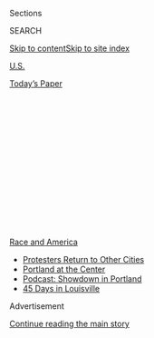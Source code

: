 <div id="app">

<div>

<div>

<div>

<div class="NYTAppHideMasthead css-1q2w90k e1suatyy0">

<div class="section css-ui9rw0 e1suatyy2">

<div class="css-eph4ug er09x8g0">

<div class="css-6n7j50">

</div>

<span class="css-1dv1kvn">Sections</span>

<div class="css-10488qs">

<span class="css-1dv1kvn">SEARCH</span>

</div>

[Skip to content](#site-content)[Skip to site
index](#site-index)

</div>

<div id="masthead-section-label" class="css-1wr3we4 eaxe0e00">

[U.S.](https://www.nytimes3xbfgragh.onion/section/us)

</div>

<div class="css-10698na e1huz5gh0">

</div>

</div>

<div id="masthead-bar-one" class="section hasLinks css-15hmgas e1csuq9d3">

<div class="css-uqyvli e1csuq9d0">

</div>

<div class="css-1uqjmks e1csuq9d1">

</div>

<div class="css-9e9ivx">

[](https://myaccount.nytimes3xbfgragh.onion/auth/login?response_type=cookie&client_id=vi)

</div>

<div class="css-1bvtpon e1csuq9d2">

[Today’s
Paper](https://www.nytimes3xbfgragh.onion/section/todayspaper)

</div>

</div>

</div>

</div>

<div data-aria-hidden="false">

<div id="site-content" data-role="main">

<div>

<div class="css-1aor85t" style="opacity:0.000000001;z-index:-1;visibility:hidden">

<div class="css-1hqnpie">

<div class="css-epjblv">

<span class="css-17xtcya">[U.S.](/section/us)</span><span class="css-x15j1o">|</span><span class="css-fwqvlz">New
Transcripts Detail Last Moments for George
Floyd</span>

</div>

<div class="css-k008qs">

<div class="css-1iwv8en">

<span class="css-18z7m18"></span>

<div>

</div>

</div>

<span class="css-1n6z4y">https://nyti.ms/2O53mkD</span>

<div class="css-1705lsu">

<div class="css-4xjgmj">

<div class="css-4skfbu" data-role="toolbar" data-aria-label="Social Media Share buttons, Save button, and Comments Panel with current comment count" data-testid="share-tools">

  - 
  - 
  - 
  - 
    
    <div class="css-6n7j50">
    
    </div>

  - 
  - 

</div>

</div>

</div>

</div>

</div>

</div>

<div id="NYT_TOP_BANNER_REGION" class="css-13pd83m">

<div>

<div id="styln-prism-menu-1590763508878" class="section interactive-content interactive-size-medium css-1edisqu">

<div class="css-17ih8de interactive-body">

<div id="scroll-container" class="css-1gj85ro">

[<span class="styln-title-wrap"><span class="css-1pje3qr">Race
and</span><span class="css-1pje3qr">
America</span></span>](https://www.nytimes3xbfgragh.onion/news-event/george-floyd-protests-minneapolis-new-york-los-angeles?action=click&pgtype=Article&state=default&region=TOP_BANNER&context=storylines_menu)

  - [Protesters Return to Other
    Cities](https://www.nytimes3xbfgragh.onion/2020/07/26/us/protests-portland-seattle-trump.html?action=click&pgtype=Article&state=default&region=TOP_BANNER&context=storylines_menu)
  - [Portland at the
    Center](https://www.nytimes3xbfgragh.onion/2020/07/24/us/portland-oregon-protests-white-race.html?action=click&pgtype=Article&state=default&region=TOP_BANNER&context=storylines_menu)
  - [Podcast: Showdown in
    Portland](https://www.nytimes3xbfgragh.onion/2020/07/23/podcasts/the-daily/portland-protests.html?action=click&pgtype=Article&state=default&region=TOP_BANNER&context=storylines_menu)
  - [45 Days in
    Louisville](https://www.nytimes3xbfgragh.onion/interactive/2020/07/16/us/black-lives-matter-protests-louisville-breonna-taylor.html?action=click&pgtype=Article&state=default&region=TOP_BANNER&context=storylines_menu)

</div>

</div>

</div>

</div>

</div>

<div id="top-wrapper" class="css-1sy8kpn">

<div id="top-slug" class="css-l9onyx">

Advertisement

</div>

[Continue reading the main
story](#after-top)

<div class="ad top-wrapper" style="text-align:center;height:100%;display:block;min-height:250px">

<div id="top" class="place-ad" data-position="top" data-size-key="top">

</div>

</div>

<div id="after-top">

</div>

</div>

<div>

<div id="sponsor-wrapper" class="css-1hyfx7x">

<div id="sponsor-slug" class="css-19vbshk">

Supported by

</div>

[Continue reading the main
story](#after-sponsor)

<div id="sponsor" class="ad sponsor-wrapper" style="text-align:center;height:100%;display:block">

</div>

<div id="after-sponsor">

</div>

</div>

<div class="css-186x18t">

</div>

<div class="css-1vkm6nb ehdk2mb0">

# New Transcripts Detail Last Moments for George Floyd

</div>

“They’ll kill me. They’ll kill me,” Mr. Floyd pleaded, according to a
body camera transcript in court filings by a former officer who wants
the charges against him dismissed.

<div class="css-79elbk" data-testid="photoviewer-wrapper">

<div class="css-z3e15g" data-testid="photoviewer-wrapper-hidden">

</div>

<div class="css-1a48zt4 ehw59r15" data-testid="photoviewer-children">

![<span class="css-16f3y1r e13ogyst0" data-aria-hidden="true">A memorial
for George Floyd, who was killed by the Minneapolis police in May. One
officer involved has filed chilling transcripts of body camera footage
in state
court.</span><span class="css-cnj6d5 e1z0qqy90" itemprop="copyrightHolder"><span class="css-1ly73wi e1tej78p0">Credit...</span><span><span>Joshua
Rashaad McFadden for The New York
Times</span></span></span>](https://static01.graylady3jvrrxbe.onion/images/2020/07/08/us/08minneapolis/08minneapolis-articleLarge.jpg?quality=75&auto=webp&disable=upscale)

</div>

</div>

<div class="css-18e8msd">

<div class="css-vp77d3 epjyd6m0">

<div class="css-1baulvz">

By [<span class="css-1baulvz" itemprop="name">Richard A. Oppel
Jr.</span>](https://www.nytimes3xbfgragh.onion/by/richard-a-oppel-jr)
and [<span class="css-1baulvz last-byline" itemprop="name">Kim
Barker</span>](https://www.nytimes3xbfgragh.onion/by/kim-barker)

</div>

</div>

  - 
    
    <div class="css-ld3wwf e16638kd2">
    
    Published July 8, 2020Updated July 29,
    2020
    
    </div>

  - 
    
    <div class="css-4xjgmj">
    
    <div class="css-pvvomx" data-role="toolbar" data-aria-label="Social Media Share buttons, Save button, and Comments Panel with current comment count" data-testid="share-tools">
    
      - 
      - 
      - 
      - 
        
        <div class="css-6n7j50">
        
        </div>
    
      - 
      - 
    
    </div>
    
    </div>

</div>

</div>

<div class="section meteredContent css-1r7ky0e" name="articleBody" itemprop="articleBody">

<div class="css-1fanzo5 StoryBodyCompanionColumn">

<div class="css-53u6y8">

George Floyd’s dying moments have played on an endless loop, horrifying
the world and prompting a spasm of street protests, but newly released
evidence reveals an even more desperate scene than previously known in
the moments before an officer pressed his knee into Mr. Floyd’s neck.

Mr. Floyd uttered “I can’t breathe” not a handful of times, as previous
videotapes showed, but more than 20 times in all. He cried out not just
for his dead mother but for his children too. Before his final breaths,
Mr. Floyd gasped: “They’ll kill me. They’ll kill me.”

As Mr. Floyd shouted for his life, an officer yelled back at him to
“stop talking, stop yelling, it takes a heck of a lot of oxygen to
talk.”

</div>

</div>

<div>

</div>

<div class="css-1fanzo5 StoryBodyCompanionColumn">

<div class="css-53u6y8">

The [chilling
transcripts](https://int.graylady3jvrrxbe.onion/data/documenthelper/7070-exhibit-final07072020/4b81216735f2203a08cb/optimized/full.pdf#page=1)
of
[Minneapolis](https://www.nytimes3xbfgragh.onion/2020/07/29/us/george-floyd-memorial.html)
police body camera footage, made public on Wednesday, were filed in
state court as part of an effort by one of the officers on the scene,
Thomas Lane, 37, to have charges that he aided and abetted Mr. Floyd’s
murder thrown out by a judge.

</div>

</div>

<div class="css-1fanzo5 StoryBodyCompanionColumn">

<div class="css-53u6y8">

Mr. Floyd, 46, died after another officer, [Derek
Chauvin](https://www.nytimes3xbfgragh.onion/2020/07/18/us/derek-chauvin-george-floyd.html),
44, pressed his knee down onto Mr. Floyd’s neck for more than eight
minutes until he was no longer
moving.

</div>

</div>

<div class="css-1sngw6j">

[](https://www.nytimes3xbfgragh.onion/interactive/2020/06/28/us/i-cant-breathe-police-arrest.html)

<div class="css-1eoytci">

![](https://static01.graylady3jvrrxbe.onion/images/2020/06/28/us/icantbreathe-promo/icantbreathe-promo-articleLarge.jpg)

</div>

<div class="css-1rha1bf">

## Three Words. 70 Cases. The Tragic History of ‘I Can’t Breathe.’

The deaths of Eric Garner in New York and George Floyd in Minnesota
created national outrage over the use of deadly police restraints. There
were many others you didn’t hear about.

</div>

</div>

<div class="css-1fanzo5 StoryBodyCompanionColumn">

<div class="css-53u6y8">

Mr. Chauvin, who was on the force for 19 years, faces second-degree
murder and second-degree manslaughter charges in Mr. Floyd’s death and
up to 40 years in prison if he is convicted. Mr. Lane and J. Alexander
Kueng, 26, who were both rookie officers, and Tou Thao, 34, also face 40
years in prison if convicted on charges of aiding and abetting Mr.
Floyd’s murder. All four officers were fired.

Even before he was on the ground, Mr. Floyd said he was in physical
distress, telling officers who were trying to get him into a squad car
that he was claustrophobic and could not breathe.

</div>

</div>

<div class="css-1fanzo5 StoryBodyCompanionColumn">

<div class="css-53u6y8">

At one point, according to one transcript, he said: “Momma, I love you.
Tell my kids I love them. I’m dead.”

At another point, Mr. Chauvin asked if Mr. Floyd was high on something;
Mr. Lane said he assumed so, and Mr. Kueng said they had found a pipe on
him. One [autopsy
report](https://www.nytimes3xbfgragh.onion/article/george-floyd-autopsy-michael-baden.html)
found traces of illegal drugs in Mr. Floyd’s body.

“Relax,” Mr. Thao told Mr. Floyd.

“I can’t breathe,” Mr. Floyd said.

“You’re fine,” Mr. Kueng replied. “You’re talking fine.”

“Deep breath,” Mr. Lane
added.

</div>

</div>

<div id="george-floyd-document-transcript" class="section interactive-content interactive-size-scoop css-174j8de" data-id="100000007230225">

## Transcripts of George Floyd’s Last Minutes

Newly released transcripts offer one of the most thorough and dramatic
accounts yet of the moments before Mr. Floyd’s
death.

<div class="css-17ih8de interactive-body" data-sourceid="100000007230225">

![82 pages, 9.46
MB](https://int.graylady3jvrrxbe.onion/data/documenthelper/7070-exhibit-final07072020/4b81216735f2203a08cb/optimized/thumbnail.png)

</div>

</div>

<div class="css-1fanzo5 StoryBodyCompanionColumn">

<div class="css-53u6y8">

The new court filings include 82 pages of body camera transcripts as
well as the 60-page transcript of Mr. Lane’s interview with
investigators from Minnesota’s Bureau of Criminal Apprehension.

In that interview, when he was asked whether he felt at the time that
Mr. Floyd was having a medical emergency, Mr. Lane replied, “Yeah, I
felt maybe that something was going on.”

At the end of the interview, though, Mr. Lane’s lawyer, Earl Gray,
objected when an investigator asked Mr. Lane whether he felt that either
he or Mr. Chauvin had contributed to Mr. Floyd’s death.

</div>

</div>

<div class="css-1fanzo5 StoryBodyCompanionColumn">

<div class="css-53u6y8">

“You’re not going to answer that,” Mr. Gray said. Mr. Lane did not
answer the question.

Much of what had been [known about Mr. Floyd’s final
moments](https://www.nytimes3xbfgragh.onion/2020/05/31/us/george-floyd-investigation.html)
had come from [bystander
video](https://www.nytimes3xbfgragh.onion/2020/05/26/us/george-floyd-minneapolis-police.html),
surveillance footage and probable cause statements released by
prosecutors when they filed charges against the officers. But the body
camera transcripts, and Mr. Lane’s interview with investigators, provide
more details about Mr. Floyd’s exchange with officers, and how
vociferously and persistently he had pleaded with them that he was
having a medical emergency.

The filings include what Mr. Gray described as pictures from inside the
car Mr. Floyd was sitting in when Mr. Lane first approached him.
Officers had been called after a nearby store employee reported that Mr.
Floyd had passed a counterfeit $20 bill. The pictures show two crumpled
$20 bills that Mr. Gray said were counterfeit and that he said were
found lodged between the center console and the passenger’s seat.

The filings also indicate that an ambulance, called early in the
encounter, did not respond right away and initially went to the wrong
spot.

According to the transcripts, Mr. Lane called for an ambulance after Mr.
Floyd’s mouth started bleeding. Mr. Lane told investigators it was
likely when Mr. Floyd banged his face on the glass inside of the squad
car.

Mr. Lane then upgraded that ambulance request, from a less-serious “Code
2” to a more serious “Code 3,” after Mr. Floyd had repeatedly said he
could not breathe and the officers discussed whether he could be high on
drugs.

</div>

</div>

![<span class="css-16f3y1r e13ogyst0">The Times has reconstructed the
death of George Floyd on May 25. Security footage, witness videos and
official documents show how a series of actions by officers turned
fatal. (This video contains scenes of graphic
violence.)</span>](https://static01.graylady3jvrrxbe.onion/images/2020/05/27/autossell/flyod-site-1-white-box/flyod-site-1-white-box-videoSixteenByNineJumbo1600.jpg)

<div class="css-1fanzo5 StoryBodyCompanionColumn">

<div class="css-53u6y8">

The transcripts zero in on the most critical moments of Mr. Floyd’s
restraint by officers.

After Mr. Floyd says that the officers were going to kill him, Mr.
Chauvin said, according to one of the transcripts, “Then stop talking,
stop yelling, it takes a heck of a lot of oxygen to talk.”

</div>

</div>

<div class="css-1fanzo5 StoryBodyCompanionColumn">

<div class="css-53u6y8">

While Mr. Floyd was being restrained on the ground, on his stomach, with
Mr. Chauvin’s knee pressed onto his neck, Mr. Lane asked whether Mr.
Floyd should be turned onto his side.

Mr. Chauvin said, “No, he’s staying put where we got him.”

Mr. Lane then said he was worried Mr. Floyd might be having a medical
emergency.

“Well that’s why we got the ambulance coming,” Mr. Chauvin responded,
according to one of the transcripts.

“OK, I suppose,” Mr. Lane replied, adding soon after, “I think he’s
passing out.”

At that moment, a bystander shouted: “He’s not even breathing right now,
bro, you think that’s cool? You think that’s cool, right?” Other
onlookers repeatedly asked if Mr. Floyd had a pulse.

“You got one?” Mr. Lane asked. “I can’t find one,” Mr. Kueng said.
“Huh?” Mr. Chauvin replied. Mr. Kueng tried again, and again said he
could not find a pulse.

More than two minutes then went by, according to timestamps on the
transcript of Mr. Kueng’s body camera footage. Still, Mr. Chauvin kept
his knee on Mr. Floyd’s neck, videos show.

After the ambulance arrived, Mr. Lane rode with Mr. Floyd to a hospital
alongside ambulance workers and performed chest compressions on him. One
worker told Mr. Lane the ambulance waited to respond because it was
called in as a “code 2 mouth injury.”

</div>

</div>

<div class="css-1fanzo5 StoryBodyCompanionColumn">

<div class="css-53u6y8">

”And then as we’re sitting here, I’m like, ‘Now it says Code 3, I just
don’t understand,’” the worker said, explaining what had happened. “And
then we figured out where it was so, and then one of your officers was
like, ‘Hey, hey ding-dongs, you’re at the wrong spot.’”

The filings were the latest effort by Mr. Lane, who held Mr. Floyd’s
legs while he was on the ground, to argue that he does not bear the
responsibility for Mr. Floyd’s death that prosecutors say he does.

At Mr. Lane’s first court appearance a month ago, his lawyer, Mr. Gray,
sought to emphasize Mr. Chauvin’s status as a senior officer who helped
train rookies, and that the fateful encounter with Mr. Floyd had
occurred on Mr. Lane’s fourth day on the force.

“They’re required to call him ‘Sir,’” Mr. Gray said in court about Mr.
Chauvin, who served as a field training officer, or F.T.O. “He has 20
years’ experience. What is my client supposed to do but to follow what
the training officer said? Is that aiding and abetting a crime?”

In the court papers filed this week where he asks the judge to dismiss
the charges against Mr. Lane, Mr. Gray argued that Mr. Lane, as a new
officer, was taking his cues from Mr. Chauvin. He also stated that Mr.
Lane believed that Mr. Floyd was on drugs “based on his behavior.”

After Mr. Chauvin refused to turn Mr. Floyd onto his side, Mr. Gray
wrote in his filings, “Lane listened to F.T.O. Chauvin and thought it
made sense because there are times when a person who is OD’ing or passed
out one minute but then comes back really aggressive.”

John Eligon and Matt Furber contributed reporting.

</div>

</div>

</div>

<div>

</div>

<div>

</div>

<div>

</div>

<div>

<div id="bottom-wrapper" class="css-1ede5it">

<div id="bottom-slug" class="css-l9onyx">

Advertisement

</div>

[Continue reading the main
story](#after-bottom)

<div id="bottom" class="ad bottom-wrapper" style="text-align:center;height:100%;display:block;min-height:90px">

</div>

<div id="after-bottom">

</div>

</div>

</div>

</div>

</div>

## Site Index

<div>

</div>

## Site Information Navigation

  - [© <span>2020</span> <span>The New York Times
    Company</span>](https://help.nytimes3xbfgragh.onion/hc/en-us/articles/115014792127-Copyright-notice)

<!-- end list -->

  - [NYTCo](https://www.nytco.com/)
  - [Contact
    Us](https://help.nytimes3xbfgragh.onion/hc/en-us/articles/115015385887-Contact-Us)
  - [Work with us](https://www.nytco.com/careers/)
  - [Advertise](https://nytmediakit.com/)
  - [T Brand Studio](http://www.tbrandstudio.com/)
  - [Your Ad
    Choices](https://www.nytimes3xbfgragh.onion/privacy/cookie-policy#how-do-i-manage-trackers)
  - [Privacy](https://www.nytimes3xbfgragh.onion/privacy)
  - [Terms of
    Service](https://help.nytimes3xbfgragh.onion/hc/en-us/articles/115014893428-Terms-of-service)
  - [Terms of
    Sale](https://help.nytimes3xbfgragh.onion/hc/en-us/articles/115014893968-Terms-of-sale)
  - [Site
    Map](https://spiderbites.nytimes3xbfgragh.onion)
  - [Help](https://help.nytimes3xbfgragh.onion/hc/en-us)
  - [Subscriptions](https://www.nytimes3xbfgragh.onion/subscription?campaignId=37WXW)

</div>

</div>

</div>

</div>
